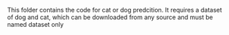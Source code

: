 This folder contains the code for cat or dog predcition.
It requires a dataset of dog and cat, which can be downloaded from any source and must be named dataset only